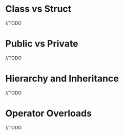 # Class vs Struct

//TODO

# Public vs Private

//TODO

# Hierarchy and Inheritance

//TODO

# Operator Overloads

//TODO